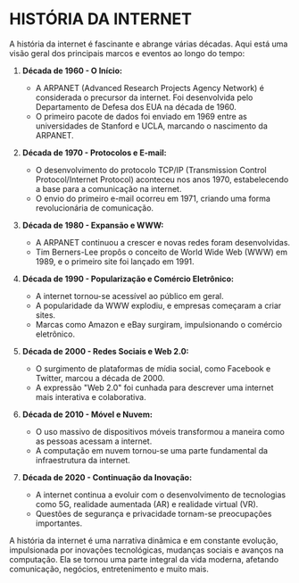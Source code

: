 # HISTÓRIA DA INTERNET
A história da internet é fascinante e abrange várias décadas. Aqui está uma visão geral dos principais marcos e eventos ao longo do tempo:

1. **Década de 1960 - O Início:**
   - A ARPANET (Advanced Research Projects Agency Network) é considerada o precursor da internet. Foi desenvolvida pelo Departamento de Defesa dos EUA na década de 1960.
   - O primeiro pacote de dados foi enviado em 1969 entre as universidades de Stanford e UCLA, marcando o nascimento da ARPANET.

2. **Década de 1970 - Protocolos e E-mail:**
   - O desenvolvimento do protocolo TCP/IP (Transmission Control Protocol/Internet Protocol) aconteceu nos anos 1970, estabelecendo a base para a comunicação na internet.
   - O envio do primeiro e-mail ocorreu em 1971, criando uma forma revolucionária de comunicação.

3. **Década de 1980 - Expansão e WWW:**
   - A ARPANET continuou a crescer e novas redes foram desenvolvidas.
   - Tim Berners-Lee propôs o conceito de World Wide Web (WWW) em 1989, e o primeiro site foi lançado em 1991.

4. **Década de 1990 - Popularização e Comércio Eletrônico:**
   - A internet tornou-se acessível ao público em geral.
   - A popularidade da WWW explodiu, e empresas começaram a criar sites.
   - Marcas como Amazon e eBay surgiram, impulsionando o comércio eletrônico.

5. **Década de 2000 - Redes Sociais e Web 2.0:**
   - O surgimento de plataformas de mídia social, como Facebook e Twitter, marcou a década de 2000.
   - A expressão "Web 2.0" foi cunhada para descrever uma internet mais interativa e colaborativa.

6. **Década de 2010 - Móvel e Nuvem:**
   - O uso massivo de dispositivos móveis transformou a maneira como as pessoas acessam a internet.
   - A computação em nuvem tornou-se uma parte fundamental da infraestrutura da internet.

7. **Década de 2020 - Continuação da Inovação:**
   - A internet continua a evoluir com o desenvolvimento de tecnologias como 5G, realidade aumentada (AR) e realidade virtual (VR).
   - Questões de segurança e privacidade tornam-se preocupações importantes.

A história da internet é uma narrativa dinâmica e em constante evolução, impulsionada por inovações tecnológicas, mudanças sociais e avanços na computação. Ela se tornou uma parte integral da vida moderna, afetando comunicação, negócios, entretenimento e muito mais.